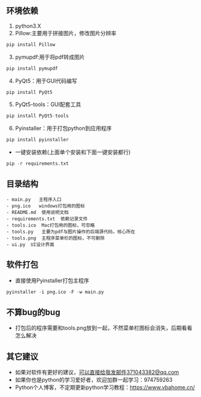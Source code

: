 ## 环境依赖

1. python3.X
2. Pillow:主要用于拼接图片，修改图片分辨率

```python
pip install Pillow
```

3. pymupdf:用于将pdf转成图片

```python
pip install pymupdf
```

4. PyQt5：用于GUI代码编写

```python
pip install PyQt5
```

5. PyQt5-tools：GUI配套工具

```python
pip install PyQt5-tools
```

6. Pyinstaller：用于打包python到应用程序

```python
pip install pyinstaller
```

-  一键安装依赖(上面单个安装和下面一键安装都行)

```python
pip -r requirements.txt
```

## 目录结构

```shell
- main.py   主程序入口
- png.ico   windows打包用的图标
- README.md  使用说明文档
- requirements.txt  依赖记录文件
- tools.ico  Mac打包用的图标，可忽略
- tools.py   主要为pdf与图片操作的后端源代码，核心所在
- tools.png  主程序菜单栏的图标，不可删除
- ui.py  UI设计界面
```

## 软件打包

- 直接使用Pyinstaller打包主程序

```python
pyinstaller -i png.ico -F -w main.py
```

## 不算bug的bug

- 打包后的程序需要和tools.png放到一起，不然菜单栏图标会消失，后期看看怎么解决

## 其它建议

- 如果对软件有更好的建议，可以直接给我发邮件371043382@qq.com
- 如果你也是python的学习爱好者，欢迎加群一起学习：974759263
- Python个人博客，不定期更新python学习教程：https://www.vbahome.cn/

